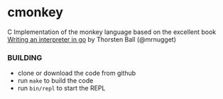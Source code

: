 # cmonkey
C Implementation of the monkey language based on the excellent book
[Writing an interpreter in go](https://interpreterbook.com/) by Thorsten Ball (@mrnugget)

### BUILDING
- clone or download the code from github
- run `make` to build the code
- run `bin/repl` to start the REPL
